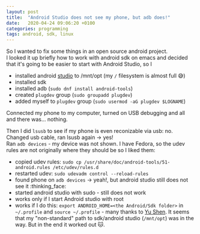 ```yaml
---
layout: post
title:  "Android Studio does not see my phone, but adb does!"
date:   2020-04-24 09:06:20 +0100
categories: programming
tags: android, sdk, linux
---
```


So I wanted to fix some things in an open source android project.  
I looked it up briefly how to work with android sdk on emacs and decided that it's going to be
easier to start with Android Studio, so I  
- installed android [studio](https://developer.android.com/studio/) to /mnt/opt (my `/` filesystem is almost full :sweat_smile:)
- installed sdk
- installed adb  (`sudo dnf install android-tools`)
- created `plugdev` group (`sudo groupadd plugdev`)
- added myself to `plugdev` group (`sudo usermod -aG plugdev $LOGNAME`)

Connected my phone to my computer, turned on USB debugging and all and there was... nothing.  

Then I did `lsusb` to see if my phone is even reconizable via usb: no.  
Changed usb cable, ran lsusb again -> yes!  
Ran `adb devices` - my device was not shown.
I have Fedora, so the udev rules are not originally where they should be so I liked them:  
- copied udev rules: `sudo cp /usr/share/doc/android-tools/51-android.rules /etc/udev/rules.d`
- restarted udev: `sudo udevadm control --reload-rules`
- found phone on `adb devices` -> yeah!, but android studio still does not see it :thinking_face: 
- started android studio with sudo - still does not work
- works only if I start Android studio with root
- works if I do this: `export ANDROID_HOME=<the Android/Sdk folder>` in `~/.profile` and `source ~/.profile` - many thanks to [Yu Shen](https://stackoverflow.com/a/51432157/3528539).
It seems that my "non-standard" path to sdk/android studio (`/mnt/opt`) was in the way.
But in the end it worked out 🐱.
